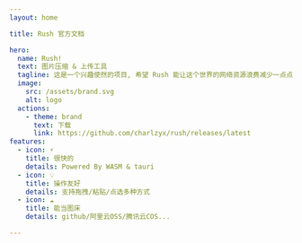 ```yaml
---
layout: home

title: Rush 官方文档

hero:
  name: Rush!
  text: 图片压缩 & 上传工具
  tagline: 这是一个兴趣使然的项目, 希望 Rush 能让这个世界的网络资源浪费减少一点点
  image:
    src: /assets/brand.svg
    alt: logo
  actions:
    - theme: brand
      text: 下载
      link: https://github.com/charlzyx/rush/releases/latest
features:
  - icon: ⚡️ ️
    title: 很快的
    details: Powered By WASM & tauri
  - icon: 💡
    title: 操作友好
    details: 支持拖拽/粘贴/点选多种方式
  - icon: ☁️
    title: 能当图床
    details: github/阿里云OSS/腾讯云COS...

---
```

